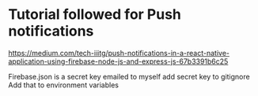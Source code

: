 # Tutorial followed for Push notifications
https://medium.com/tech-iiitg/push-notifications-in-a-react-native-application-using-firebase-node-js-and-express-js-67b3391b6c25

Firebase.json is a  secret key emailed to myself
add secret key to gitignore
Add that to environment variables

